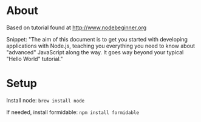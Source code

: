About
=====
Based on tutorial found at http://www.nodebeginner.org

Snippet:
"The aim of this document is to get you started with developing applications with Node.js, teaching you everything you need to know about "advanced" JavaScript along the way. It goes way beyond your typical "Hello World" tutorial."

Setup
=====
Install node:
`brew install node`

If needed, install formidable:
`npm install formidable`

